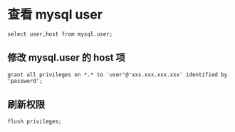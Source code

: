 # 查看 mysql user

`select user,host from mysql.user;`

## 修改 mysql.user 的 host 项

`grant all privileges on *.* to 'user'@'xxx.xxx.xxx.xxx' identified by 'password';`

## 刷新权限

`flush privileges;`
